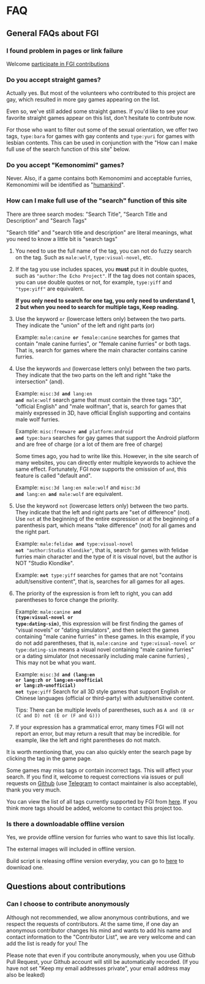 # FAQ

## General FAQs about FGI

### I found problem in pages or link failure

Welcome [participate in FGI contributions](https://github.com/FurryGamesIndex/games/blob/master/doc/Contribute.en.md)

### Do you accept straight games?

Actually yes. But most of the volunteers who contributed to this project are gay, which resulted in more gay games appearing on the list.

Even so, we've still added some straight games. If you'd like to see your favorite straight games appear on this list, don't hesitate to contribute now.

For those who want to filter out some of the sexual orientation, we offer two tags, `type:bara` for games with gay contents and `type:yuri` for games with lesbian contents. This can be used in conjunction with the "How can I make full use of the search function of this site" below.

### Do you accept "Kemonomimi" games?

Never. Also, if a game contains both Kemonomimi and acceptable furries, Kemonomimi will be identified as "[humankind](https://furrygamesindex.github.io/en/search.html?tagx?male:humankind%20or%20female:humankind)".

<a id="search_help"></a>
### How can I make full use of the "search" function of this site

There are three search modes: "Search Title", "Search Title and Description" and "Search Tags"

"Search title" and "search title and description" are literal meanings, what you need to know a little bit is "search tags"

1. You need to use the full name of the tag, you can not do fuzzy search on the tag. Such as `male:wolf`, `type:visual-novel`, etc.

2. If the tag you use includes spaces, you **must** put it in double quotes, such as `"author:The Echo Project"`. If the tag does not contain spaces, you can use double quotes or not, for example, `type:yiff` and `"type:yiff"` are equivalent.

	**If you only need to search for one tag, you only need to understand 1, 2 but when you need to search for multiple tags, Keep reading.**

3. Use the keyword `or` (lowercase letters only) between the two parts. They indicate the "union" of the left and right parts (or)

	Example: <code>male:canine **or** female:canine</code> searches for games that contain "male canine furries", or "female canine furries" or both tags. That is, search for games where the main character contains canine furries.

4. Use the keywords `and` (lowercase letters only) between the two parts. They indicate that the two parts on the left and right "take the intersection" (and).

	Example: <code>misc:3d **and** lang:en **and** male:wolf</code> search game that must contain the three tags "3D", "official English" and "male wolfman", that is, search for games that mainly expressed in 3D, have official English supporting and contains male wolf furries.

	Example: <code>misc:freeware **and** platform:android **and** type:bara</code> searches for gay games that support the Android platform and are free of charge (or a lot of them are free of charge)

	Some times ago, you had to write like this. However, in the site search of many websites, you can directly enter multiple keywords to achieve the same effect. Fortunately, FGI now supports the omission of `and`, this feature is called "default and".

	Example: `misc:3d lang:en male:wolf` and <code>misc:3d **and** lang:en **and** male:wolf</code> are equivalent.

5. Use the keyword `not` (lowercase letters only) between the two parts. They indicate that the left and right parts are "set of difference" (not). Use `not` at the beginning of the entire expression or at the beginning of a parenthesis part, which means "take difference" (not) for all games and the right part.

	Example: <code>male:felidae **and** type:visual-novel **not** "author:Studio Klondike"</code>, that is, search for games with felidae furries main character and the type of it is visual novel, but the author is NOT "Studio Klondike".

	Example: <code>**not** type:yiff</code> searches for games that are not "contains adult/sensitive content", that is, searches for all games for all ages.

6. The priority of the expression is from left to right, you can add parentheses to force change the priority.

	Example: <code>male:canine **and** **(**type:visual-novel **or** type:dating-sim**)**</code>, this expression will be first finding the games of "visual novels" or "dating simulators", and then select the games containing "male canine furries" in these games.
	In this example, if you do not add parentheses, that is, `male:canine and type:visual-novel or type:dating-sim` means a visual novel containing "male canine furries" or a dating simulator (not necessarily including male canine furries) , This may not be what you want.

	Example: <code>misc:3d **and** **(**lang:en **or** lang:zh **or** lang:en-unofficial **or** lang:zh-unofficial**)** **not** type:yiff</code> Search for all 3D style games that support English or Chinese languages (official or third-party) with adult/sensitive content.

	Tips: There can be multiple levels of parentheses, such as `A and (B or (C and D) not (E or (F and G)))`

7. If your expression has a grammatical error, many times FGI will not report an error, but may return a result that may be incredible. for example, like the left and right parentheses do not match.

It is worth mentioning that, you can also quickly enter the search page by clicking the tag in the game page.

Some games may miss tags or contain incorrect tags. This will affect your search. If you find it, welcome to request corrections via issues or pull requests on [Github](https://github.com/FurryGamesIndex/games/) (use [Telegram](https://t.me/FurryGamesIndex) to contact maintainer is also acceptable), thank you very much.

You can view the list of all tags currently supported by FGI from [here](https://github.com/FurryGamesIndex/games/blob/master/doc/tags.zh-cn.md). If you think more tags should be added, welcome to contact this project too.

### Is there a downloadable offline version

Yes, we provide offline version for furries who want to save this list locally.

The external images will included in offline version.

Build script is releasing offline version everyday, you can go to [here](https://github.com/FurryGamesIndex/games/releases/tag/_gh_assets) to download one.

## Questions about contributions

### Can I choose to contribute anonymously

Although not recommended, we allow anonymous contributions, and we respect the requests of contributors. At the same time, if one day an anonymous contributor changes his mind and wants to add his name and contact information to the "Contributor List", we are very welcome and can add the list is ready for you!
The

Please note that even if you contribute anonymously, when you use Github Pull Request, your Github account will still be automatically recorded. (If you have not set "Keep my email addresses private", your email address may also be leaked)
